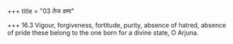 +++
title = "03 तेजः क्षमा"

+++
16.3 Vigour, forgiveness, fortitude, purity, absence of hatred, absence
of pride these belong to the one born for a divine state, O Arjuna.
